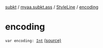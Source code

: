 [subkt](../../index.md) / [myaa.subkt.ass](../index.md) / [StyleLine](index.md) / [encoding](./encoding.md)

# encoding

`var encoding: `[`Int`](https://kotlinlang.org/api/latest/jvm/stdlib/kotlin/-int/index.html) [(source)](https://github.com/Myaamori/SubKt/blob/0.1.11/src/main/kotlin/myaa/subkt/ass/parser.kt#L576)
